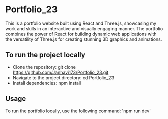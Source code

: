 # Portfolio_23
This is a portfolio website built using React and Three.js, showcasing my work and skills in an interactive and visually engaging manner. The portfolio combines the power of React for building dynamic web applications with the versatility of Three.js for creating stunning 3D graphics and animations.

## To run the project locally
* Clone the repository: git clone https://github.com/Janhavi173/Portfolio_23.git
* Navigate to the project directory: cd Portfolio_23
* Install dependencies: npm install


## Usage
To run the portfolio locally, use the following command:
'npm run dev'




